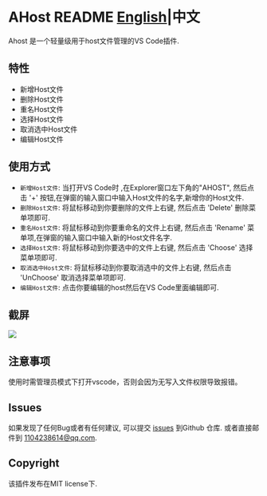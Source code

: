 # AHost  README [English](README.md)|中文

Ahost 是一个轻量级用于host文件管理的VS Code插件.

## 特性
* 新增Host文件
* 删除Host文件
* 重名Host文件
* 选择Host文件
* 取消选中Host文件
* 编辑Host文件
  
## 使用方式
* `新增Host文件`: 当打开VS Code时 ,在Explorer窗口左下角的"AHOST", 然后点击 '+' 按钮,在弹窗的输入窗口中输入Host文件的名字,新增你的Host文件. 
* `删除Host文件`: 将鼠标移动到你要删除的文件上右键, 然后点击 'Delete' 删除菜单项即可.
* `重名Host文件`: 将鼠标移动到你要重命名的文件上右键, 然后点击 'Rename' 菜单项,在弹窗的输入窗口中输入新的Host文件名字.
* `选择Host文件`: 将鼠标移动到你要选中的文件上右键, 然后点击 'Choose' 选择菜单项即可.
* `取消选中Host文件`: 将鼠标移动到你要取消选中的文件上右键, 然后点击 'UnChoose' 取消选择菜单项即可.
* `编辑Host文件`: 点击你要编辑的host然后在VS Code里面编辑即可.

## 截屏
![](https://user-gold-cdn.xitu.io/2020/1/17/16fb14aa2764ba17?w=1357&h=726&f=png&s=76403)

## 注意事项
使用时需管理员模式下打开vscode，否则会因为无写入文件权限导致报错。

## Issues
 如果发现了任何Bug或者有任何建议, 可以提交 [issues](https://github.com/gamedilong/ahost/issues) 到Github 仓库. 或者直接邮件到 1104238614@qq.com.

## Copyright
该插件发布在MIT license下.
